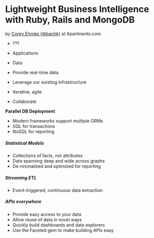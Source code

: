 # Lightweight Business Intelligence with Ruby, Rails and MongoDB
by [Corey Ehmke (@bantik)](http://www.twitter.com/bantik) at Apartments.com

* ???
* Applications
* Data


* Provide real-time data
* Leverage our existing infrastructure
* Iterative, agile

* Collaborate


**Parallel DB Deployment**

* Modern frameworks support multiple ORMs
* SQL for transactions
* NoSQL for reporting

##### Statistical Models
* Collections of facts, not attributes
* Data spanning deep and wide across graphs
* De-nromalized and optimized for reporting

##### Streaming ETL
* Event-triggered, continuous data extraction

##### APIs everywhere
* Provide easy access to your data
* Allow reuse of data in novel ways
* Quickly build dashboards and data explorers
* Use the Faceted gem to make building APIs easy